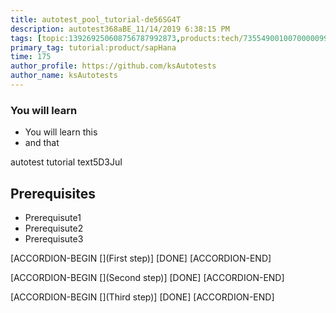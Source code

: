 ```yaml
---
title: autotest_pool_tutorial-de56SG4T
description: autotest368aBE_11/14/2019 6:38:15 PM
tags: [topic:139269250608756787992873,products:tech/73554900100700000996,tutorial:experience/advanced]
primary_tag: tutorial:product/sapHana
time: 175
author_profile: https://github.com/ksAutotests
author_name: ksAutotests
---
```

### You will learn
- You will learn this
- and that

autotest tutorial text5D3JuI

## Prerequisites
- Prerequisute1
- Prerequisute2
- Prerequisute3

[ACCORDION-BEGIN [](First step)]
[DONE]
[ACCORDION-END]

[ACCORDION-BEGIN [](Second step)]
[DONE]
[ACCORDION-END]

[ACCORDION-BEGIN [](Third step)]
[DONE]
[ACCORDION-END]

